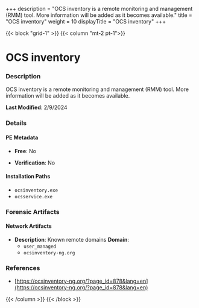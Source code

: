+++
description = "OCS inventory is a remote monitoring and management (RMM) tool. More information will be added as it becomes available."
title = "OCS inventory"
weight = 10
displayTitle = "OCS inventory"
+++


{{< block "grid-1" >}}
{{< column "mt-2 pt-1">}}

# OCS inventory


### Description

OCS inventory is a remote monitoring and management (RMM) tool. More information will be added as it becomes available.



**Last Modified**: 2/9/2024

### Details


#### PE Metadata


- **Free**: No

- **Verification**: No




#### Installation Paths
- `ocsinventory.exe`
- `ocsservice.exe`

### Forensic Artifacts




#### Network Artifacts

- **Description**: Known remote domains
  **Domain**:
    - `user_managed`
    - `ocsinventory-ng.org`





### References
- [https://ocsinventory-ng.org/?page_id=878&lang=en](https://ocsinventory-ng.org/?page_id=878&lang=en)



{{< /column >}}
{{< /block >}}
